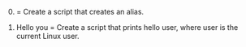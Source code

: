 0. <o> = Create a script that creates an alias.


1. Hello you = Create a script that prints hello user, where user is the current Linux user.


